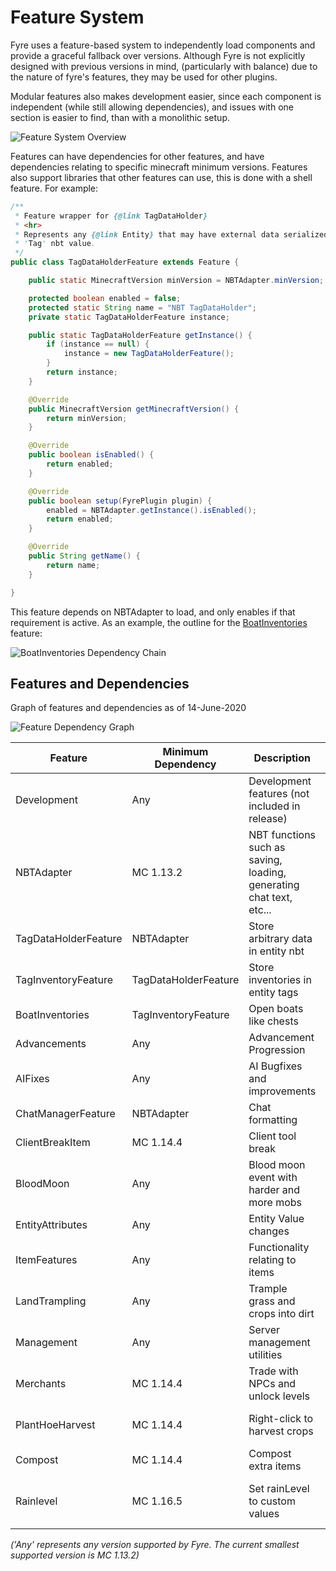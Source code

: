 # Feature System

Fyre uses a feature-based system to independently load components and provide a
graceful fallback over versions. Although Fyre is not explicitly designed with
previous versions in mind, (particularly with balance) due to the nature of
fyre's features, they may be used for other plugins.

Modular features also makes development easier, since each component is
independent (while still allowing dependencies), and issues with one section
is easier to find, than with a monolithic setup.

![Feature System Overview](./img/feature-system-overview.drawio.png)

Features can have dependencies for other features, and have dependencies
relating to specific minecraft minimum versions. Features also support libraries
that other features can use, this is done with a shell feature. For example:

```java
/**
 * Feature wrapper for {@link TagDataHolder}
 * <hr>
 * Represents any {@link Entity} that may have external data serialized to their
 * 'Tag' nbt value.
 */
public class TagDataHolderFeature extends Feature {

	public static MinecraftVersion minVersion = NBTAdapter.minVersion;

	protected boolean enabled = false;
	protected static String name = "NBT TagDataHolder";
	private static TagDataHolderFeature instance;

	public static TagDataHolderFeature getInstance() {
		if (instance == null) {
			instance = new TagDataHolderFeature();
		}
		return instance;
	}

	@Override
	public MinecraftVersion getMinecraftVersion() {
		return minVersion;
	}

	@Override
	public boolean isEnabled() {
		return enabled;
	}

	@Override
	public boolean setup(FyrePlugin plugin) {
		enabled = NBTAdapter.getInstance().isEnabled();
		return enabled;
	}

	@Override
	public String getName() {
		return name;
	}

}
```

This feature depends on NBTAdapter to load, and only enables if that requirement
is active. As an example, the outline for the
[BoatInventories](https://github.com/the-dwellers/Fyre/blob/master/plugin/src/main/java/io/github/the_dwellers/fyreplugin/features/BoatInventories.java)
feature:

![BoatInventories Dependency Chain](./img/feature-boatinventories-outline.drawio.png)

## Features and Dependencies

Graph of features and dependencies as of 14-June-2020

![Feature Dependency Graph](./img/feature-dependencies.drawio.png)

| Feature              | Minimum Dependency   | Description                                                         | Comment                                                      |
| -------------------- | -------------------- | ------------------------------------------------------------------- | ------------------------------------------------------------ |
| Development          | Any                  | Development features (not included in release)                      |                                                              |
| NBTAdapter           | MC 1.13.2            | NBT functions such as saving, loading, generating chat text, etc... | Heavy integration with `net.minecraft.server`                |
| TagDataHolderFeature | NBTAdapter           | Store arbitrary data in entity nbt                                  |                                                              |
| TagInventoryFeature  | TagDataHolderFeature | Store inventories in entity tags                                    |                                                              |
| BoatInventories      | TagInventoryFeature  | Open boats like chests                                              |                                                              |
| Advancements         | Any                  | Advancement Progression                                             |                                                              |
| AIFixes              | Any                  | AI Bugfixes and improvements                                        |                                                              |
| ChatManagerFeature   | NBTAdapter           | Chat formatting                                                     |                                                              |
| ClientBreakItem      | MC 1.14.4            | Client tool break                                                   | Why is this not in the api‽                                  |
| BloodMoon            | Any                  | Blood moon event with harder and more mobs                          |                                                              |
| EntityAttributes     | Any                  | Entity Value changes                                                |                                                              |
| ItemFeatures         | Any                  | Functionality relating to items                                     |                                                              |
| LandTrampling        | Any                  | Trample grass and crops into dirt                                   |                                                              |
| Management           | Any                  | Server management utilities                                         |                                                              |
| Merchants            | MC 1.14.4            | Trade with NPCs and unlock levels                                   |                                                              |
| PlantHoeHarvest      | MC 1.14.4            | Right-click to harvest crops                                        | Soft depend on ClientBreakItem to provide visual effects     |
| Compost              | MC 1.14.4            | Compost extra items                                                 |                                                              |
| Rainlevel            | MC 1.16.5            | Set rainLevel to custom values                                      | Requires server patch. Large levels cause severe client lag. |

*('Any' represents any version supported by Fyre. The current smallest supported version is MC 1.13.2)*
